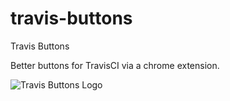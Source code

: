 travis-buttons
==========================

Travis Buttons

Better buttons for TravisCI via a chrome extension.

![Travis Buttons Logo](https://photos-6.dropbox.com/t/2/AAAYV5X-CIJryL1y3k_A3DQ5hfjcVzLwFP3Gnp9vvjh5vQ/12/9538665/png/32x32/1/1444359600/0/2/Screenshot%202015-10-08%2017.58.40.png/COmYxgQgASACIAMgBiAHKAIoBw/g4-gjNVUNQm4ewDLpp2Opl8Kr7nlL5DgBXgtKV-zx-8?size=1280x960&size_mode=2)
